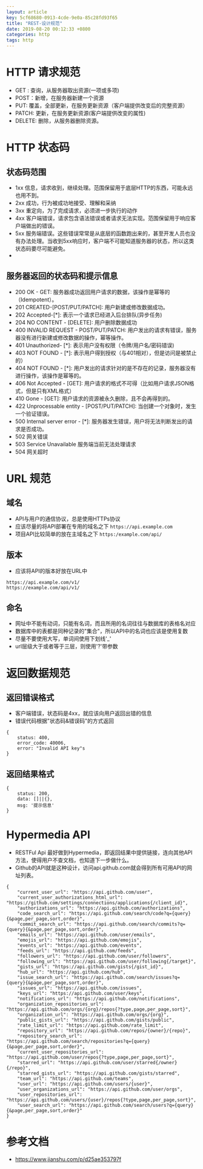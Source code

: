 ```yaml
---
layout: article
key: 5cf68680-0913-4cde-9e0a-85c28fd93f65
title: "REST-设计规范"
date: 2019-08-20 00:12:33 +0800
categories: http
tags: http
---
```



# HTTP 请求规范

- GET : 查询，从服务器取出资源(一项或多项)
- POST：新增，在服务器新建一个资源
- PUT: 覆盖，全部更新，在服务更新资源（客户端提供改变后的完整资源）
- PATCH: 更新，在服务更新资源(客户端提供改变的属性)
- DELETE: 删除，从服务器删除资源。

# HTTP 状态码

## 状态码范围

- 1xx 信息，请求收到，继续处理。范围保留用于底层HTTP的东西，可能永远也用不到。
- 2xx 成功，行为被成功地接受、理解和采纳
- 3xx 重定向，为了完成请求，必须进一步执行的动作
- 4xx 客户端错误，请求包含语法错误或者请求无法实现。范围保留用于响应客户端做出的错误。
- 5xx 服务端错误。这些错误常常是从底层的函数跑出来的，甚至开发人员也没有办法处理。当收到5xx响应时，客户端不可能知道服务器的状态，所以这类状态码要尽可能避免。
- 
## 服务器返回的状态码和提示信息

- 200 OK - GET: 服务器成功返回用户请求的数据，该操作是幂等的（Idempotent）。
- 201 CREATED-[POST/PUT/PATCH]: 用户新建或修改数据成功。
- 202 Accepted-[*]: 表示一个请求已经进入后台排队(异步任务)
- 204 NO CONTENT - [DELETE]: 用户删除数据成功
- 400 INVALID REQUEST - POST/PUT/PATCH: 用户发出的请求有错误，服务器没有进行新建或修改数据的操作，幂等操作。
- 401 Unauthorized- [*]: 表示用户没有权限（令牌/用户名/密码错误)
- 403 NOT FOUND - [*]: 表示用户得到授权（与401相对），但是访问是被禁止的）
- 404 NOT FOUND - [*]: 用户发出的请求针对的是不存在的记录，服务器没有进行操作，该操作是幂等的。
- 406 Not Accepted - [GET]: 用户请求的格式不可得（比如用户请求JSON格式，但是只有XML格式）
- 410 Gone - [GET]: 用户请求的资源被永久删除，且不会再得到的。
- 422 Unprocessable entity - [POST/PUT/PATCH]: 当创建一个对象时，发生一个验证错误。
- 500 Internal server error - [*]: 服务器发生错误，用户将无法判断发出的请求是否成功。
- 502 网关错误
- 503 Service Unavailable 服务端当前无法处理请求
- 504 网关超时


# URL 规范
## 域名
- API与用户的通信协议，总是使用HTTPs协议
- 应该尽量的将API部署在专用的域名之下 `https://api.example.com`
- 项目API比较简单的放在主域名之下 `https:/example.com/api/`

## 版本
- 应该将API的版本好放在URL中
```
https://api.example.com/v1/
https://example.com/api/v1/
```

## 命名
- 网址中不能有动词，只能有名词，而且所用的名词往往与数据库的表格名对应
- 数据库中的表都是同种记录的"集合"，所以API中的名词也应该是使用复数
- 尽量不要使用大写，单词间使用下划线'_'
- url层级大于或者等于三层，则使用'?'带参数


# 返回数据规范
## 返回错误格式
- 客户端错误，状态码是4xx，就应该向用户返回出错的信息
- 错误代码根据"状态码&错误码"的方式返回
```
{
    status: 400,
    error_code: 40006,
    error: "Invalid API key"s
}
```

## 返回结果格式
```
{
    status: 200,
    data: []||{},
    msg: '提示信息'
}
```

# Hypermedia API
- RESTFul Api 最好做到Hypermedia，即返回结果中提供链接，连向其他API方法，使得用户不查文档，也知道下一步做什么。
- Github的API就是这种设计，访问api.github.com就会得到所有可用API的网址列表。
```
{
    "current_user_url": "https://api.github.com/user",
    "current_user_authorizations_html_url": "https://github.com/settings/connections/applications{/client_id}",
    "authorizations_url": "https://api.github.com/authorizations",
    "code_search_url": "https://api.github.com/search/code?q={query}{&page,per_page,sort,order}",
    "commit_search_url": "https://api.github.com/search/commits?q={query}{&page,per_page,sort,order}",
    "emails_url": "https://api.github.com/user/emails",
    "emojis_url": "https://api.github.com/emojis",
    "events_url": "https://api.github.com/events",
    "feeds_url": "https://api.github.com/feeds",
    "followers_url": "https://api.github.com/user/followers",
    "following_url": "https://api.github.com/user/following{/target}",
    "gists_url": "https://api.github.com/gists{/gist_id}",
    "hub_url": "https://api.github.com/hub",
    "issue_search_url": "https://api.github.com/search/issues?q={query}{&page,per_page,sort,order}",
    "issues_url": "https://api.github.com/issues",
    "keys_url": "https://api.github.com/user/keys",
    "notifications_url": "https://api.github.com/notifications",
    "organization_repositories_url": "https://api.github.com/orgs/{org}/repos{?type,page,per_page,sort}",
    "organization_url": "https://api.github.com/orgs/{org}",
    "public_gists_url": "https://api.github.com/gists/public",
    "rate_limit_url": "https://api.github.com/rate_limit",
    "repository_url": "https://api.github.com/repos/{owner}/{repo}",
    "repository_search_url": "https://api.github.com/search/repositories?q={query}{&page,per_page,sort,order}",
    "current_user_repositories_url": "https://api.github.com/user/repos{?type,page,per_page,sort}",
    "starred_url": "https://api.github.com/user/starred{/owner}{/repo}",
    "starred_gists_url": "https://api.github.com/gists/starred",
    "team_url": "https://api.github.com/teams",
    "user_url": "https://api.github.com/users/{user}",
    "user_organizations_url": "https://api.github.com/user/orgs",
    "user_repositories_url": "https://api.github.com/users/{user}/repos{?type,page,per_page,sort}",
    "user_search_url": "https://api.github.com/search/users?q={query}{&page,per_page,sort,order}"
}
```

# 参考文档

- https://www.jianshu.com/p/d25ae353797f
